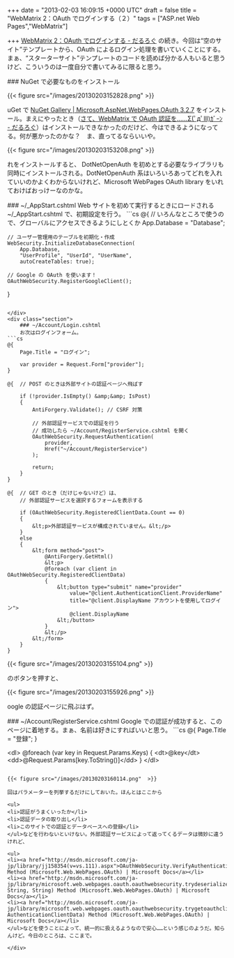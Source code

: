 
+++
date = "2013-02-03 16:09:15 +0000 UTC"
draft = false
title = "WebMatrix 2：OAuth でログインする（２）"
tags = ["ASP.net Web Pages","WebMatrix"]

+++
<a href="https://blog.daruyanagi.jp/entry/2013/01/27/102043">WebMatrix 2：OAuth でログインする - だるろぐ</a> の続き。今回は“空のサイト”テンプレートから、OAuth によるログイン処理を書いていくことにする。まぁ、“スターターサイト”テンプレートのコードを読めば分かる人もいると思うけど、こういうのは一度自分で書いてみるに限ると思う。

<div class="section">
    ### NuGet で必要なものをインストール
    

{{< figure src="/images/20130203152828.png"  >}}

uGet で <a href="http://nuget.org/packages/Microsoft.AspNet.WebPages.OAuth">NuGet Gallery | Microsoft.AspNet.WebPages.OAuth 3.2.7</a> をインストール。まえにやったとき（<a href="https://blog.daruyanagi.jp/entry/2012/09/04/023414">さて、WebMatrix で OAuth 認証を……Σ(ﾟдﾟlll)ｶﾞｰﾝ - だるろぐ</a>）はインストールできなかったのだけど、今はできるようになってる。何が悪かったのかな？　ま、直ってるならいいや。

{{< figure src="/images/20130203153208.png"  >}}

れをインストールすると、 DotNetOpenAuth を初めとする必要なライブラリも同時にインストールされる。DotNetOpenAuth 系はいろいろあってどれを入れていいのかよくわからないけれど、Microsoft WebPages OAuth library をいれておけばおっけーなのかな。

</div>
<div class="section">
    ### ~/_AppStart.cshtml
    Web サイトを初めて実行するときにロードされる ~/_AppStart.cshtml で、初期設定を行う。
```cs
@{
    // いろんなところで使うので、グローバルにアクセスできるようにしとくか
    App.Database = "Database";

    // ユーザー管理用のテーブルを初期化・作成
    WebSecurity.InitializeDatabaseConnection(
        App.Database,
        "UserProfile", "UserId", "UserName",
        autoCreateTables: true);

    // Google の OAuth を使います！
    OAuthWebSecurity.RegisterGoogleClient();
}

```WebSecurity.InitializeDatabaseConnection は以前（<a href="https://blog.daruyanagi.jp/entry/2012/08/24/095023">WebMatrix でユーザー認証機能 ―― 準備編 - だるろぐ</a>）も使った。OAuth のときもこれを使うみたいだね。

</div>
<div class="section">
    ### ~/Account/Login.cshtml
    お次はログインフォーム。
```cs
@{
    Page.Title = "ログイン";

    var provider = Request.Form["provider"];
}

@{  // POST のときは外部サイトの認証ページへ飛ばす

    if (!provider.IsEmpty() &amp;&amp; IsPost)
    {
        AntiForgery.Validate(); // CSRF 対策

        // 外部認証サービスでの認証を行う
        // 成功したら ~/Account/RegisterService.cshtml を開く
        OAuthWebSecurity.RequestAuthentication(
            provider,
            Href("~/Account/RegisterService")
        );

        return;
    }
}

@{  // GET のとき（だけじゃないけど）は、
    // 外部認証サービスを選択するフォームを表示する

    if (OAuthWebSecurity.RegisteredClientData.Count == 0)
    {
        &lt;p>外部認証サービスが構成されていません。&lt;/p>
    }
    else
    {
        &lt;form method="post">
            @AntiForgery.GetHtml()
            &lt;p>
            @foreach (var client in OAuthWebSecurity.RegisteredClientData)
            {
                &lt;button type="submit" name="provider"
                    value="@client.AuthenticationClient.ProviderName"
                    title="@client.DisplayName アカウントを使用してログイン">
                    @client.DisplayName
                &lt;/button>
            }
            &lt;/p>
        &lt;/form>
    }
}

```

{{< figure src="/images/20130203155104.png"  >}}

のボタンを押すと、

{{< figure src="/images/20130203155926.png"  >}}

oogle の認証ページに飛ぶはず。

</div>
<div class="section">
    ### ~/Account/RegisterService.cshtml
    Google での認証が成功すると、このページに着地する。まぁ、名前は好きにすればいいと思う。
```cs
@{
    Page.Title = "登録";
}

&lt;dl>
@foreach (var key in Request.Params.Keys)
{
    &lt;dt>@key&lt;/dt>
    &lt;dd>@Request.Params[key.ToString()]&lt;/dd>
}
&lt;/dl>

```

{{< figure src="/images/20130203160114.png"  >}}

回はパラメーターを列挙するだけにしておいた。ほんとはここから

<ul>
<li>認証がうまくいったか</li>
<li>認証データの取り出し</li>
<li>このサイトでの認証とデータベースへの登録</li>
</ul>などを行わないといけない。外部認証サービスによって返ってくるデータは微妙に違うけれど、

<ul>
<li><a href="http://msdn.microsoft.com/ja-jp/library/jj158354(v=vs.111).aspx">OAuthWebSecurity.VerifyAuthentication Method (Microsoft.Web.WebPages.OAuth) | Microsoft Docs</a></li>
<li><a href="http://msdn.microsoft.com/ja-jp/library/microsoft.web.webpages.oauth.oauthwebsecurity.trydeserializeprovideruserid(v=vs.111).aspx">OAuthWebSecurity.TryDeserializeProviderUserId(String, String, String) Method (Microsoft.Web.WebPages.OAuth) | Microsoft Docs</a></li>
<li><a href="http://msdn.microsoft.com/ja-jp/library/microsoft.web.webpages.oauth.oauthwebsecurity.trygetoauthclientdata(v=vs.111).aspx">OAuthWebSecurity.TryGetOAuthClientData(String, AuthenticationClientData) Method (Microsoft.Web.WebPages.OAuth) | Microsoft Docs</a></li>
</ul>などを使うことによって、統一的に扱えるようなので安心……という感じのようだ。知らんけど。今日のところは、ここまで。

</div>

